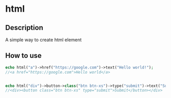 # html

## Description
A simple way to create html element

## How to use
```php
echo html("a")->href("https://google.com")->text("Hello world!");
//<a href="https://google.com">Hello world</a>


echo html("div")->button->class("btn btn-xs")->type("submit")->text("Submit");
//<div><button class="btn btn-xs" type="submit">Submit</button></div>
```




